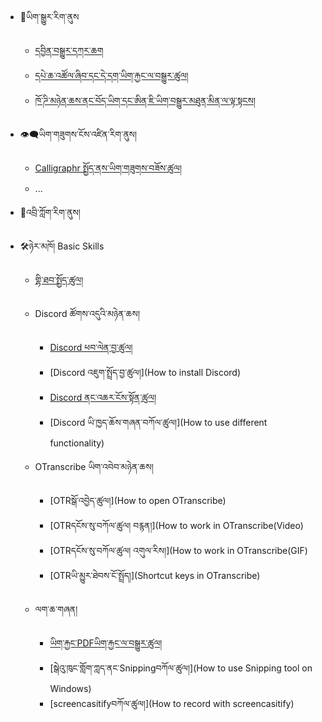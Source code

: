 - 🔁ཡིག་སྒྱུར་རིག་ནུས
  - [དབྱིན་བསྒྱུར་དཀར་ཆག](mt/boen-catalog.md)
  - [དཔེ་ཆ་འཚོལ་ཞིབ་དང་དེ་དག་ཡིག་རྐྱང་ལ་བསྒྱུར་ཚུལ།](mt/bo-versions.md)
  - [ཁོ་ཌི་མཉེན་ཆས་ནང་བོད་ཡིག་དང་ཨིན་ཇི་ཡིག་བསྒྱུར་མཐུན་མིན་ལ་ལྟ་སྟངས།](mt/proofreading-alignment.md)

- 👁️‍🗨️ཡིག་གཟུགས་ངོས་འཛིན་རིག་ནུས།
  - [Calligraphr སྤྱོད་ནས་ཡིག་གཟུགས་བཟོས་ཚུལ།](ocr/new-font-with-calligraphr.md)
  - ...
- 💬འབྲི་ཀློག་རིག་ནུས།
- 🛠️ཉེར་མཁོ། Basic Skills
  - [གྷི་ཐབ་སྤྱོད་ཚུལ།](howto/create-github-account.md)
  - Discord ཚོགས་འདུའི་མཉེན་ཆས།
     - [Discord ཕབ་ལེན་བྱ་ཚུལ།](howto/download-discord.md)
     - [Discord འཇུག་སྤྲོད་བྱ་ཚུལ།](How to install Discord)
     - [Discord ནང་འཆར་ངོས་སྟོན་ཚུལ།](howto/share-screen-discord.md)
     - [Discord ཡི་ཁྱད་ཆོས་གཞན་བཀོལ་ཚུལ།](How to use different functionality)

  - OTranscribe ཡིག་འབེབ་མཉེན་ཆས།
    - [OTRསྒོ་འབྱེད་ཚུལ།](How to open OTranscribe)
    - [OTRདངོས་སུ་བཀོལ་ཚུལ། བརྙན།](How to work in OTranscribe(Video)
    - [OTRདངོས་སུ་བཀོལ་ཚུལ། འགུལ་རིས།](How to work in OTranscribe(GIF)
    - [OTRཡི་མྱུར་ཐེབས་ངོ་སྤྲོད།](Shortcut keys in OTranscribe)

  - ལག་ཆ་གཞན།
    - [ཡིག་རྐྱང་PDFཡིག་རྐྱང་ལ་བསྒྱུར་ཚུལ།]()
    - [སྒེའུ་ཁུང་གློག་ཀླད་ནང་Snippingབཀོལ་ཚུལ།](How to use Snipping tool on Windows)
    - [screencasitifyབཀོལ་ཚུལ།](How to record with screencasitify)
